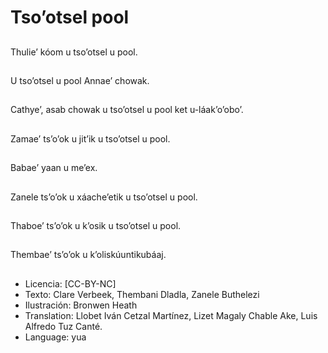 # Tso’otsel pool

##
Thulie’ kóom u tso’otsel u pool.

##
U tso’otsel u pool Annae’ chowak.

##
Cathye’, asab chowak u tso’otsel u pool ket u-láak’o’obo’.

##
Zamae’ ts’o’ok u jit’ik u tso’otsel u pool.

##
Babae’ yaan u me’ex.

##
Zanele ts’o’ok u xáache’etik u tso’otsel u pool.

##
Thaboe’ ts’o’ok u k’osik u tso’otsel u pool.

##
Thembae’ ts’o’ok u k’oliskúuntikubáaj.

##
* Licencia: [CC-BY-NC]
* Texto: Clare Verbeek, Thembani Dladla, Zanele Buthelezi
* Ilustración: Bronwen Heath
* Translation: Llobet Iván Cetzal Martínez, Lizet Magaly Chable Ake,  Luis Alfredo Tuz Canté.
* Language: yua

